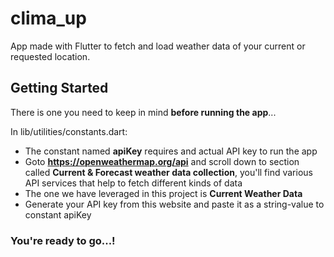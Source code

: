 # clima_up

App made with Flutter to fetch and load weather data of your current or requested location.

## Getting Started

There is one you need to keep in mind __before running the app__...

In lib/utilities/constants.dart:

- The constant named __apiKey__ requires and actual API key to run the app
- Goto __https://openweathermap.org/api__ and scroll down to section called __Current & Forecast weather data collection__, you'll find various API services that help to fetch different kinds of data
- The one we have leveraged in this project is __Current Weather Data__
- Generate your API key from this website and paste it as a string-value to constant apiKey

### You're ready to go...!
